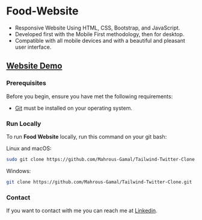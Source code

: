 # Food-Website

- Responsive Website Using HTML, CSS, Bootstrap, and JavaScript.
- Developed first with the Mobile First methodology, then for desktop.
- Compatible with all mobile devices and with a beautiful and pleasant user interface.

## [Website Demo]( https://mahrous-gamal.github.io/Tailwind-Twitter-Clone/)





### Prerequisites

Before you begin, ensure you have met the following requirements:

* [Git](https://git-scm.com/downloads "Download Git") must be installed on your operating system.

### Run Locally

To run **Food Website** locally, run this command on your git bash:

Linux and macOS:

```bash
sudo git clone https://github.com/Mahrous-Gamal/Tailwind-Twitter-Clone.git
```

Windows:

```bash
git clone https://github.com/Mahrous-Gamal/Tailwind-Twitter-Clone.git
```

### Contact

If you want to contact with me you can reach me at [Linkedin](https://www.linkedin.com/in/mahrous-gamal-044693218/).
